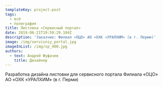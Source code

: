 ```yaml
---
templateKey: project-post
tags:
  - всё
  - полиграфия
title: Листовка «Сервисный портал»
date: 2019-06-21T19:59:29.104Z
description: 'Заказчик: Филиал «ОЦО» АО «ОХК «УРАЛХИМ» (в г. Перми)'
image: /img/servisniy_portal.jpg
imageInList: /img/sp_400.jpg
authors:
  - text: Андрей Фуфачев
    title: Дизайнер
---
```

Разработка дизайна листовки для сервисного портала Филиала «ОЦО» АО «ОХК «УРАЛХИМ» (в г. Перми)
